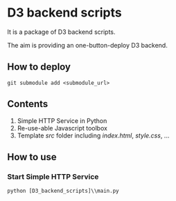 # D3 backend scripts

It is a package of D3 backend scripts.

The aim is providing an one-button-deploy D3 backend.

## How to deploy

```shell
git submodule add <submodule_url>
```

## Contents

1. Simple HTTP Service in Python
2. Re-use-able Javascript toolbox
3. Template _src_ folder including _index.html_, _style.css_, ...

## How to use

### Start Simple HTTP Service

```python
python [D3_backend_scripts]\\main.py
```

